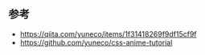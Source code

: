 ## 参考
- https://qiita.com/yuneco/items/1f31418269f9df15cf9f
- https://github.com/yuneco/css-anime-tutorial